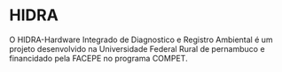 # HIDRA
O HIDRA-Hardware Integrado de Diagnostico e Registro Ambiental é um projeto desenvolvido na Universidade Federal Rural de pernambuco e financidado pela FACEPE no programa COMPET.
